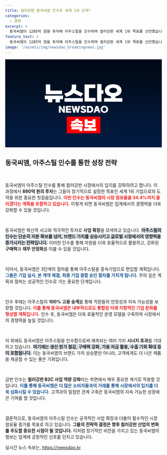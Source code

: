```yaml
---
title: 컬러강판 동국씨엠 인수로 세계 1위 도약!
categories:
  - 경제
excerpt: >
  동국씨엠이 1285억 원을 투자해 아주스틸을 인수하며 컬러강판 세계 1위 목표를 선언했습니다. 지분 확보로 시장 점유율이 34.4%로 상승, 고용 승계와 함께 시너지 효과도 기대됩니다. 이 투자로 강판 시장의 판도가 바뀔 것으로 예상됩니다!
feature_text: >
  동국씨엠이 1285억 원을 투자해 아주스틸을 인수하며 컬러강판 세계 1위 목표를 선언했습니다. 지분 확보로 시장 점유율이 34.4%로 상승, 고용 승계와 함께 시너지 효과도 기대됩니다. 이 투자로 강판 시장의 판도가 바뀔 것으로 예상됩니다!
image: '/assets/img/newsdao_breakingnews.jpg'
---
```


<p><img src="/assets/img/newsdao_breakingnews.jpg" alt="cryptoinkorea 속보" /></p>

<h2 data-ke-size="size26">동국씨엠, 아주스틸 인수를 통한 성장 전략</h2>

<p data-ke-size="size16">&nbsp;</p>

<p>동국씨엠이 아주스틸 인수를 통해 컬러강판 시장에서의 입지를 강화하려고 합니다. 이 과정에서 <strong>890억 원의 투자</strong>는 그들이 장기적으로 설정한 목표인 세계 1위 기업으로의 도약을 위한 중요한 첫걸음입니다. <b><span style="color: #ee2323;">이번 인수는 동국씨엠의 시장 점유율을 34.4%까지 올리겠다는 계획을 포함하고 있습니다.</span></b> 이렇게 되면 동국씨엠은 업계에서의 경쟁력을 더욱 강화할 수 있을 것입니다.</p>

<p data-ke-size="size16">&nbsp;</p>

<p>동국씨엠은 혁신적 사고와 적극적인 투자로 <strong>사업 확장</strong>을 모색하고 있습니다. <b><span style="background-color: #21538527;">아주스틸의 인수는 단순히 지분 확보를 넘어, 브랜드 가치를 상승시키고 글로벌 시장에서의 영향력을 증가시키는 전략입니다.</span></b> 이러한 인수를 통해 자원을 더욱 효율적으로 활용하고, 강화된 <strong>구매력</strong>과 <strong>재무 안정화</strong>를 이룰 수 있을 것입니다.</p>

<p data-ke-size="size16">&nbsp;</p>

<p>이어서, 동국씨엠은 3단계의 절차를 통해 아주스틸을 종속기업으로 편입할 계획입니다. <b><span style="color: #1a5490;">그들은 기업 실사, 본 계약 체결, 최종 기업 결합 승인 절차를 거치게 됩니다.</span></b> 주의 깊은 계획과 절차는 성공적인 인수로 가는 중요한 단계입니다.</p>

<p data-ke-size="size16">&nbsp;</p>

<p>인수 후에는 아주스틸의 <strong>100% 고용 승계</strong>를 통해 직원들의 안정성과 지속 가능성을 보장할 것입니다. <b><span style="color: #ee2323;">이를 통해 동국씨엠은 내부적으로도 통합된 미래 지향적인 기업 문화를 형성할 계획입니다.</span></b> 인수 후, 동국씨엠은 더욱 효율적인 운영 모델을 구축하여 시장에서의 경쟁력을 높일 것입니다.</p>

<p data-ke-size="size16">&nbsp;</p>

<p>이 외에도 동국씨엠은 아주스틸을 인수함으로써 예측되는 여러 가지 <strong>시너지 효과</strong>를 기대하고 있습니다. <b><span style="background-color: #21538527;">여기에는 생산 원가 절감, 구매력 강화, 가용 자금 활용, 수출 기회 확대 등이 포함됩니다.</span></b> 이는 동국씨엠의 브랜드 가치 상승뿐만 아니라, 고객에게도 더 나은 제품을 제공할 수 있는 좋은 기회입니다.</p>

<p data-ke-size="size16">&nbsp;</p>

<p>금번 인수는 <strong>컬러강판 B2C 사업 역량 강화</strong>라는 측면에서 매우 중요한 계기로 작용할 것입니다. <b><span style="color: #1a5490;">이를 통해 동국씨엠은 더 많은 소비자들과의 거래를 통해 시장에서의 입지를 더욱 심화시킬 수 있습니다.</span></b> 고객과의 밀접한 관계 구축은 동국씨엠의 지속 가능한 성장에 큰 기여를 할 것입니다.</p>

<p data-ke-size="size16">&nbsp;</p>

<p>결론적으로, 동국씨엠의 아주스틸 인수는 공격적인 사업 확장과 더불어 필수적인 시장 점유율 증가를 목표로 하고 있습니다. <b><span style="e43535;">그들의 전략적 결정은 향후 컬러강판 산업의 변화를 주도할 중요한 시점이 될 것입니다.</span></b> 이처럼 장기적인 비전을 가지고 있는 동국씨엠의 행보는 업계에 긍정적인 신호를 던지고 있습니다.</p>
실시간 뉴스 속보는, <a href="https://newsdao.kr" rel="dofollow">https://newsdao.kr</a>


